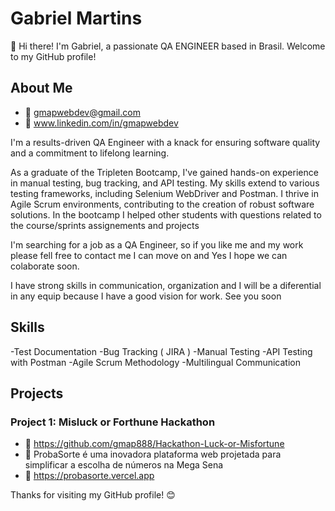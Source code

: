 # Gabriel Martins

👋 Hi there! I'm Gabriel, a passionate QA ENGINEER based in Brasil. Welcome to my GitHub profile!

## About Me

- 📧 gmapwebdev@gmail.com
- 💼 www.linkedin.com/in/gmapwebdev


I'm a results-driven QA Engineer with a knack for ensuring software quality and a commitment to lifelong learning.

As a graduate of the Tripleten Bootcamp, I've gained hands-on experience in manual testing, bug tracking, and API testing. My skills extend to various testing frameworks, including Selenium WebDriver and Postman. I thrive in Agile Scrum environments, contributing to the creation of robust software solutions. In the bootcamp I helped other students with questions related to the course/sprints assignements and projects

I'm searching for a job as a QA Engineer, so if you like me and my work please fell free to contact me
I can move on and Yes I hope we can colaborate soon.

I have strong skills in communication, organization and I will be a diferential in any equip because I have a good vision for work.
See you soon 

## Skills

-Test Documentation
-Bug Tracking ( JIRA )
-Manual Testing
-API Testing with Postman
-Agile Scrum Methodology
-Multilingual Communication

## Projects

### Project 1: Misluck or Forthune Hackathon

- 📁  https://github.com/gmap888/Hackathon-Luck-or-Misfortune
- 📝  ProbaSorte é uma inovadora plataforma web projetada para simplificar a escolha de números na Mega Sena
- 🚀  https://probasorte.vercel.app



Thanks for visiting my GitHub profile! 😊
